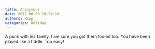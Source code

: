 ```yaml
---
title: Anonymous
date: 2017-08-03 20:37:18
authors: Ripp
categories: Holiday
---
```


 A punk with his family. I am sure you got them fooled too. You have been played like a fiddle. Too easy!